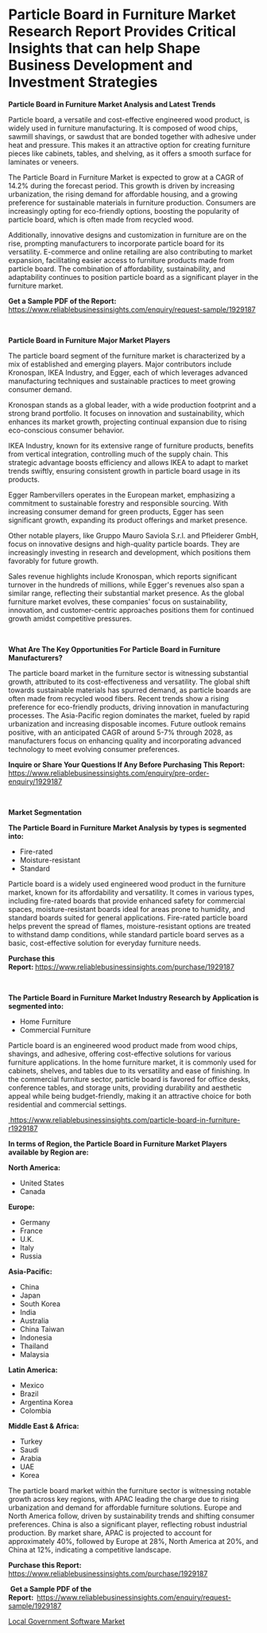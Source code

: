 <p><h1>Particle Board in Furniture Market Research Report Provides Critical Insights that can help Shape Business Development and Investment Strategies</h1></p><p><strong>Particle Board in Furniture Market Analysis and Latest Trends</strong></p>
<p><p>Particle board, a versatile and cost-effective engineered wood product, is widely used in furniture manufacturing. It is composed of wood chips, sawmill shavings, or sawdust that are bonded together with adhesive under heat and pressure. This makes it an attractive option for creating furniture pieces like cabinets, tables, and shelving, as it offers a smooth surface for laminates or veneers.</p><p>The Particle Board in Furniture Market is expected to grow at a CAGR of 14.2% during the forecast period. This growth is driven by increasing urbanization, the rising demand for affordable housing, and a growing preference for sustainable materials in furniture production. Consumers are increasingly opting for eco-friendly options, boosting the popularity of particle board, which is often made from recycled wood. </p><p>Additionally, innovative designs and customization in furniture are on the rise, prompting manufacturers to incorporate particle board for its versatility. E-commerce and online retailing are also contributing to market expansion, facilitating easier access to furniture products made from particle board. The combination of affordability, sustainability, and adaptability continues to position particle board as a significant player in the furniture market.</p></p>
<p><strong>Get a Sample PDF of the Report:&nbsp;</strong> <a href="https://www.reliablebusinessinsights.com/enquiry/request-sample/1929187?utm_campaign=3384&utm_medium=2&utm_source=Github&utm_content=ia&utm_term=29032025&utm_id=particle-board-in-furniture">https://www.reliablebusinessinsights.com/enquiry/request-sample/1929187</a></p>
<p>&nbsp;</p>
<p><strong>Particle Board in Furniture Major Market Players</strong></p>
<p><p>The particle board segment of the furniture market is characterized by a mix of established and emerging players. Major contributors include Kronospan, IKEA Industry, and Egger, each of which leverages advanced manufacturing techniques and sustainable practices to meet growing consumer demand.</p><p>Kronospan stands as a global leader, with a wide production footprint and a strong brand portfolio. It focuses on innovation and sustainability, which enhances its market growth, projecting continual expansion due to rising eco-conscious consumer behavior.</p><p>IKEA Industry, known for its extensive range of furniture products, benefits from vertical integration, controlling much of the supply chain. This strategic advantage boosts efficiency and allows IKEA to adapt to market trends swiftly, ensuring consistent growth in particle board usage in its products.</p><p>Egger Rambervillers operates in the European market, emphasizing a commitment to sustainable forestry and responsible sourcing. With increasing consumer demand for green products, Egger has seen significant growth, expanding its product offerings and market presence.</p><p>Other notable players, like Gruppo Mauro Saviola S.r.l. and Pfleiderer GmbH, focus on innovative designs and high-quality particle boards. They are increasingly investing in research and development, which positions them favorably for future growth.</p><p>Sales revenue highlights include Kronospan, which reports significant turnover in the hundreds of millions, while Egger's revenues also span a similar range, reflecting their substantial market presence. As the global furniture market evolves, these companies' focus on sustainability, innovation, and customer-centric approaches positions them for continued growth amidst competitive pressures.</p></p>
<p>&nbsp;</p>
<p><strong>What Are The Key Opportunities For Particle Board in Furniture Manufacturers?</strong></p>
<p><p>The particle board market in the furniture sector is witnessing substantial growth, attributed to its cost-effectiveness and versatility. The global shift towards sustainable materials has spurred demand, as particle boards are often made from recycled wood fibers. Recent trends show a rising preference for eco-friendly products, driving innovation in manufacturing processes. The Asia-Pacific region dominates the market, fueled by rapid urbanization and increasing disposable incomes. Future outlook remains positive, with an anticipated CAGR of around 5-7% through 2028, as manufacturers focus on enhancing quality and incorporating advanced technology to meet evolving consumer preferences.</p></p>
<p><strong>Inquire or Share Your Questions If Any Before Purchasing This Report:</strong> <a href="https://www.reliablebusinessinsights.com/enquiry/pre-order-enquiry/1929187?utm_campaign=3384&utm_medium=2&utm_source=Github&utm_content=ia&utm_term=29032025&utm_id=particle-board-in-furniture">https://www.reliablebusinessinsights.com/enquiry/pre-order-enquiry/1929187</a></p>
<p>&nbsp;</p>
<p><strong>Market Segmentation</strong></p>
<p><strong>The Particle Board in Furniture Market Analysis by types is segmented into:</strong></p>
<p><ul><li>Fire-rated</li><li>Moisture-resistant</li><li>Standard</li></ul></p>
<p><p>Particle board is a widely used engineered wood product in the furniture market, known for its affordability and versatility. It comes in various types, including fire-rated boards that provide enhanced safety for commercial spaces, moisture-resistant boards ideal for areas prone to humidity, and standard boards suited for general applications. Fire-rated particle board helps prevent the spread of flames, moisture-resistant options are treated to withstand damp conditions, while standard particle board serves as a basic, cost-effective solution for everyday furniture needs.</p></p>
<p><strong>Purchase this Report:&nbsp;</strong><a href="https://www.reliablebusinessinsights.com/purchase/1929187?utm_campaign=3384&utm_medium=2&utm_source=Github&utm_content=ia&utm_term=29032025&utm_id=particle-board-in-furniture">https://www.reliablebusinessinsights.com/purchase/1929187</a></p>
<p>&nbsp;</p>
<p><strong>The Particle Board in Furniture Market Industry Research by Application is segmented into:</strong></p>
<p><ul><li>Home Furniture</li><li>Commercial Furniture</li></ul></p>
<p><p>Particle board is an engineered wood product made from wood chips, shavings, and adhesive, offering cost-effective solutions for various furniture applications. In the home furniture market, it is commonly used for cabinets, shelves, and tables due to its versatility and ease of finishing. In the commercial furniture sector, particle board is favored for office desks, conference tables, and storage units, providing durability and aesthetic appeal while being budget-friendly, making it an attractive choice for both residential and commercial settings.</p></p>
<p><a href="https://www.reliablebusinessinsights.com/particle-board-in-furniture-r1929187?utm_campaign=3384&utm_medium=2&utm_source=Github&utm_content=ia&utm_term=29032025&utm_id=particle-board-in-furniture">&nbsp;https://www.reliablebusinessinsights.com/particle-board-in-furniture-r1929187</a></p>
<p><strong>In terms of Region, the Particle Board in Furniture Market Players available by Region are:</strong></p>
<p>
    <p> <strong> North America: </strong>
        <ul>
            <li>United States</li>
            <li>Canada</li>
        </ul>
        </p> 
    <p> <strong> Europe: </strong>
        <ul>
            <li>Germany</li>
            <li>France</li>
            <li>U.K.</li>
            <li>Italy</li>
            <li>Russia</li>
        </ul>
        </p> 
    <p> <strong> Asia-Pacific: </strong>
        <ul>
            <li>China</li>
            <li>Japan</li>
            <li>South Korea</li>
            <li>India</li>
            <li>Australia</li>
            <li>China Taiwan</li>
            <li>Indonesia</li>
            <li>Thailand</li>
            <li>Malaysia</li>
        </ul>
        </p> 
    <p> <strong> Latin America: </strong>
        <ul>
            <li>Mexico</li>
            <li>Brazil</li>
            <li>Argentina Korea</li>
            <li>Colombia</li>
        </ul>
        </p> 
    <p> <strong> Middle East & Africa: </strong>
        <ul>
            <li>Turkey</li>
            <li>Saudi</li>
            <li>Arabia</li>
            <li>UAE</li>
            <li>Korea</li>
        </ul>
    </p>
    </p>
<p><p>The particle board market within the furniture sector is witnessing notable growth across key regions, with APAC leading the charge due to rising urbanization and demand for affordable furniture solutions. Europe and North America follow, driven by sustainability trends and shifting consumer preferences. China is also a significant player, reflecting robust industrial production. By market share, APAC is projected to account for approximately 40%, followed by Europe at 28%, North America at 20%, and China at 12%, indicating a competitive landscape.</p></p>
<p><strong>Purchase this Report: </strong><a href="https://www.reliablebusinessinsights.com/purchase/1929187?utm_campaign=3384&utm_medium=2&utm_source=Github&utm_content=ia&utm_term=29032025&utm_id=particle-board-in-furniture">https://www.reliablebusinessinsights.com/purchase/1929187</a></p>
<p>&nbsp;<strong>Get a Sample PDF of the Report:&nbsp;&nbsp;</strong><a href="https://www.reliablebusinessinsights.com/enquiry/request-sample/1929187?utm_campaign=3384&utm_medium=2&utm_source=Github&utm_content=ia&utm_term=29032025&utm_id=particle-board-in-furniture">https://www.reliablebusinessinsights.com/enquiry/request-sample/1929187</a></p>
<p><strong></strong></p>
<p><p><a href="https://github.com/siertnamba7u/Market-Research-Report-List-1/blob/main/local-government-software-market.md?utm_campaign=3384&utm_medium=2&utm_source=Github&utm_content=ia&utm_term=29032025&utm_id=particle-board-in-furniture">Local Government Software Market</a></p></p>